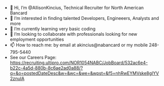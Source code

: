 - 👋 Hi, I’m @AllisonKincius, Technical Recruiter for North American Bancard
- 👀 I’m interested in finding talented Developers, Engineeers, Analysts and more
- 🌱 I’m currently learning very basic coding
- 💞️ I’m looking to collaborate with professionals looking for new employment opportunities
- 📫 How to reach me: by email at akincius@nabancard or my mobile 248-795-5440
- See our Careers Page: https://recruiting.ultipro.com/NOR1054NABC/JobBoard/532ac6e4-b22c-4a5d-880b-8c6ae2ad0a88/?q=&o=postedDateDesc&w=&wc=&we=&wpst=&f5=nhRwEYMVske8gIYV2znulA

<!---
AllisonKincius/AllisonKincius is a ✨ special ✨ repository because its `README.md` (this file) appears on your GitHub profile.
You can click the Preview link to take a look at your changes.
--->
